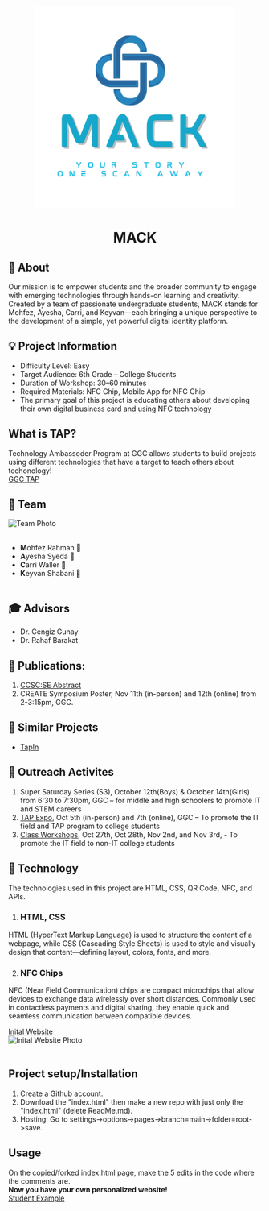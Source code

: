 <p align="center">
  <img alt="MACK logo" src="media/removebg.png" height="400" />
  <h1 align="center">MACK
</h1>
</p>

## 📢 About
Our mission is to empower students and the broader community to engage with emerging technologies through hands-on learning and creativity.
Created by a team of passionate undergraduate students, MACK stands for Mohfez, Ayesha, Carri, and Keyvan—each bringing a unique perspective to the development of a simple, yet powerful digital identity platform.
## 💡 Project Information
* Difficulty Level: Easy
* Target Audience: 6th Grade – College Students
* Duration of Workshop: 30–60 minutes
* Required Materials: NFC Chip, Mobile App for NFC Chip
* The primary goal of this project is educating others about developing their own digital business card and using NFC technology
## What is TAP?
Technology Ambassoder Program at GGC allows students to build projects using different technologies that have a target to teach others about techonology!<br/>
[GGC TAP](https://www.ggc.edu/academics/schools/school-of-science-and-technology/research-internships-service-learning/technology-ambassador-program/)
## 👥 Team
<img src="/media/mack.jpg" alt="Team Photo" style="width:456px; height:246px;"><br/><br/>
* **M**ohfez Rahman :slightly_smiling_face:
* **A**yesha Syeda &#128153;
* **C**arri Waller &#127872;
* **K**eyvan Shabani &#129497;<br/><br/>
## 🎓 Advisors 
* Dr. Cengiz Gunay
* Dr. Rahaf Barakat
## 📝 Publications:
1. [CCSC:SE Abstract](/documents/CCSC:SE_Abstract.md)
2. CREATE Symposium Poster, Nov 11th (in-person) and 12th (online) from 2-3:15pm, GGC.
## 🔎 Similar Projects
* [TapIn](https://github.com/TAP-GGC/TapIn)
## 👐 Outreach Activites
1. Super Saturday Series (S3), October 12th(Boys) & October 14th(Girls) from 6:30 to 7:30pm, GGC – for middle and high schoolers to promote IT and STEM careers
2. [TAP Expo](/code/MACK_Pages.md), Oct 5th (in-person) and 7th (online), GGC – To promote the IT field and TAP program to college students
3. [Class Workshops](https://docs.google.com/presentation/d/1ai09GMuAigZhbtjtVecfB_ssMGXyszyH-kiAxwY8vn4/edit#slide=id.p), Oct 27th, Oct 28th, Nov 2nd, and Nov 3rd, - To promote the IT field to non-IT college students
## 🤖 Technology
The technologies used in this project are HTML, CSS, QR Code, NFC, and APIs.
   1. ### HTML, CSS
  HTML (HyperText Markup Language) is used to structure the content of a webpage, while CSS (Cascading Style Sheets) is used to style and visually design that content—defining layout, colors, fonts, and more.
  
  2.  ### NFC Chips
  NFC (Near Field Communication) chips are compact microchips that allow devices to exchange data wirelessly over short distances. Commonly used in contactless payments and digital sharing, they enable quick and seamless communication between compatible devices.

[Inital Website](https://techambassadors-ggc.github.io/MACK/code/index.html)<br/>
<img src="/media/MACKpages.PNG" alt="Inital Website Photo" style="width:580px; height:370px;"><br/><br/>
## Project setup/Installation
1. Create a Github account.<br/>
2. Download the "index.html" then make a new repo with just only the "index.html" (delete ReadMe.md).<br/>
3. Hosting: Go to settings->options->pages->branch=main->folder=root->save.<br/>
## Usage
On the copied/forked index.html page, make the 5 edits in the code where the comments are.<br/>
**Now you have your own personalized website! <br/>**
[Student Example](http://cwaller.altervista.org/TAP/Student1.html)
